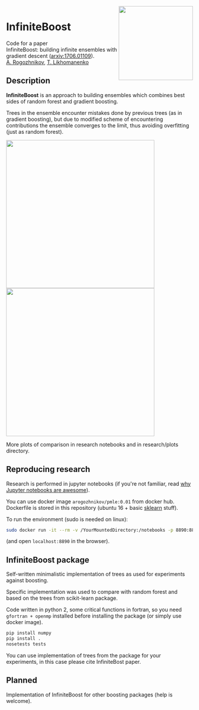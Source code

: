 <img src='https://github.com/arogozhnikov/infiniteboost/blob/master/infiniteboost.png' width=200 align=right />

# InfiniteBoost

Code for a paper  <br />
InfiniteBoost: building infinite ensembles with gradient descent ([arxiv:1706.01109](https://arxiv.org/abs/1706.01109)). <br />
[A. Rogozhnikov](https://github.com/arogozhnikov), [T. Likhomanenko](github.com/tlikhomanenko)

## Description

**InfiniteBoost** is an approach to building ensembles which combines best sides of random forest and gradient boosting. 

Trees in the ensemble encounter mistakes done by previous trees (as in gradient boosting), 
but due to modified scheme of encountering contributions
the ensemble converges to the limit, thus avoiding overfitting (just as random forest).

<img src='https://github.com/arogozhnikov/infiniteboost/blob/master/research/plots/rocauc_higgs.png' width=400 /><img src='https://github.com/arogozhnikov/infiniteboost/blob/master/research/plots/forest_longrun_real-sim.png' width=400 />

More plots of comparison in research notebooks and in research/plots directory.

## Reproducing research

Research is performed in jupyter notebooks 
(if you're not familiar, read [why Jupyter notebooks are awesome](http://arogozhnikov.github.io/2016/09/10/jupyter-features.html)).

You can use docker image `arogozhnikov/pmle:0.01` from docker hub. 
Dockerfile is stored in this repository (ubuntu 16 + basic [sklearn](https://github.com/scikit-learn/scikit-learn) stuff).

To run the environment (sudo is needed on linux):
```bash
sudo docker run -it --rm -v /YourMountedDirectory:/notebooks -p 8890:8890 arogozhnikov/pmle:0.01
```
(and open `localhost:8890` in the browser).


## InfiniteBoost package

Self-written minimalistic implementation of trees as used for experiments against boosting.

Specific implementation was used to compare with random forest and based on the trees from scikit-learn package. 

Code written in python 2, some critical functions in fortran, so you need `gfortran + openmp` installed 
before installing the package (or simply use docker image).

```bash
pip install numpy
pip install .
nosetests tests
```

You can use implementation of trees from the package for your experiments, in this case please cite InfiniteBost paper.

## Planned

Implementation of InfiniteBoost for other boosting packages (help is welcome).

